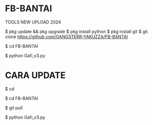 # FB-BANTAI
TOOLS NEW UPLOAD 2024

$ pkg update && pkg upgrade
$ pkg install python
$ pkg install git
$ git clone https://github.com/GANGSTERR-YAKUZZA/FB-BANTAI

$ cd FB-BANTAI

$ python Gafi_v3.py


# CARA UPDATE

$ cd

$ cd FB-BANTAI

$ git pull

$ python Gafi_v3.py
